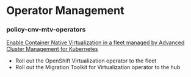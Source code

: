 # Operator Management

### policy-cnv-mtv-operators
[Enable Container Native Virtualization in a fleet managed by Advanced Cluster Management for Kubernetes](./policy-cnv-mtv-operators/README.md)
  * Roll out the OpenShift Virtualization operator to the fleet
  * Roll out the Migration Toolkit for Virtualization operator to the hub

